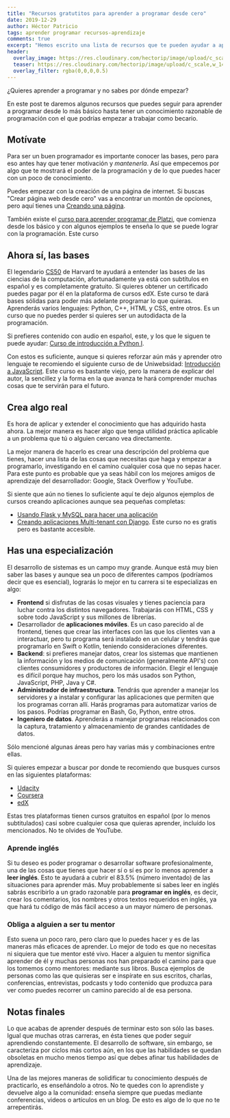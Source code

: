 ```yaml
---
title: "Recursos gratutitos para aprender a programar desde cero"
date: 2019-12-29
author: Héctor Patricio
tags: aprender programar recursos-aprendizaje
comments: true
excerpt: "Hemos escrito una lista de recursos que te pueden ayudar a aprender a programar en tiempo record."
header:
  overlay_image: https://res.cloudinary.com/hectorip/image/upload/c_scale,w_1440/v1577598219/siora-photography-hgFY1mZY-Y0-unsplash_brzlus.jpg
  teaser: https://res.cloudinary.com/hectorip/image/upload/c_scale,w_1440/v1577598219/siora-photography-hgFY1mZY-Y0-unsplash_brzlus.jpg
  overlay_filter: rgba(0,0,0,0.5)
---
```


¿Quieres aprender a programar y no sabes por dónde empezar?

En este post te daremos algunos recursos que puedes seguir para aprender a programar desde lo más básico hasta tener un conocimiento razonable de programación con el que podrías empezar a trabajar como becario.

## Motívate

Para ser un buen programador es importante conocer las bases, pero para eso antes hay que tener motivación y _mantenerla_. Así que empecemos por algo que te mostrará el poder de la programación y de lo que puedes hacer con un poco de conocimiento.

Puedes empezar con la creación de una página de internet. Si buscas "Crear página web desde cero" vas a encontrar un montón de opciones, pero aquí tienes una [Creando una página](http://bit.ly/2Mq1aE0).

También existe el [curso para aprender programar de Platzi](http://bit.ly/34VCbyM), que comienza desde los básico y con algunos ejemplos te enseña lo que se puede lograr con la programación. Este curso 

## Ahora sí, las bases

El legendario [CS50](http://bit.ly/39miPqa) de Harvard te ayudará a entender las bases de las ciencias de la computación, afortunadamente ya está con subtítulos en español y es completamente gratuito. Si quieres obtener un certificado puedes pagar por él en la plataforma de cursos edX. Este curso te dará bases sólidas para poder más adelante programar lo que quieras. Aprenderás varios lenguajes: Python, C++, HTML y CSS, entre otros.
Es un curso que no puedes perder si quieres ser un autodidacta de la programación.

Si prefieres contenido con audio en español, este, y los que le siguen te puede ayudar: [Curso de introducción a Python I](http://bit.ly/2Sqj1OV).

Con estos es suficiente, aunque si quieres reforzar aún más y aprender otro lenguaje te recomiendo el siguiente curso de de Uniwebsidad: [Introducción a JavaScript](http://bit.ly/2PYLwSh). Este curso es bastante viejo, pero la manera de explicar del autor, la sencillez y la forma en la que avanza te hará comprender muchas cosas que te servirán para el futuro.

## Crea algo real

Es hora de aplicar y extender el conocimiento que has adquirido hasta ahora. La mejor manera es hacer algo que tenga utilidad práctica aplicable a un problema que tú o alguien cercano vea directamente.

La mejor manera de hacerlo es crear una descripción del problema que tienes, hacer una lista de las cosas que necesitas que haga y empezar a programarlo, investigando en el camino cualquier cosa que no sepas hacer. Para este punto es probable que ya seas hábil con los mejores amigos de aprendizaje del desarrollador: Google, Stack Overflow y YouTube.

Si siente que aún no tienes lo suficiente aquí te dejo algunos ejemplos de cursos creando aplicaciones aunque sea pequeñas completas:

- [Usando Flask y MySQL para hacer una aplicación](http://bit.ly/2Zv5Cqk)
- [Creando aplicaciones Multi-tenant con Django](http://bit.ly/356feZM). Este curso no es gratis pero es bastante accesible.

## Has una especialización

El desarrollo de sistemas es un campo muy grande. Aunque está muy bien saber las bases y aunque sea un poco de diferentes campos (podríamos decir que es esencial), lograrás lo mejor en tu carrera si te especializas en algo:

- **Frontend** si disfrutas de las cosas visuales y tienes paciencia para luchar contra los distintos navegadores. Trabajarás con HTML, CSS y sobre todo JavaScript y sus millones de librerías.
- Desarrollador de **aplicaciones móviles**. Es un caso parecido al de frontend, tienes que crear las interfaces con las que los clientes van a interactuar, pero tu programa será instalado en un celular y tendrás que programarlo en Swift o Kotlin, teniendo consideraciones diferentes.
- **Backend**: si prefieres manejar datos, crear los sistemas que mantienen la información y los medios de comunicación (generalmente API's) con clientes consumidores y productores de información. Elegir el lenguaje es difícil porque hay muchos, pero los más usados son Python, JavaScript, PHP, Java y C#.
- **Administrador de infraestructura**. Tendrás que aprender a manejar los servidores y a instalar y configurar las aplicaciones que permiten que los programas corran allí. Harás programas para automatizar varios de los pasos. Podrías programar en Bash, Go, Python, entre otros.
- **Ingeniero de datos**. Aprenderás a manejar programas relacionados con la captura, tratamiento y almacenamiento de grandes cantidades de datos.

Sólo mencioné algunas áreas pero hay varias más y combinaciones entre ellas.

Si quieres empezar a buscar por donde te recomiendo que busques cursos en las siguientes plataformas:

- [Udacity](http://bit.ly/2Q3rl5I)
- [Coursera](http://bit.ly/354mUff)
- [edX](http://bit.ly/2Zw09j0)

Estas tres plataformas tienen cursos gratuitos en español (por lo menos subtitulados) casi sobre cualquier cosa que quieras aprender, incluído los mencionados. No te olvides de YouTube.

### Aprende inglés

Si tu deseo es poder programar o desarrollar software profesionalmente, una de las cosas que tienes que hacer sí o sí es por lo menos aprender a **leer inglés**. Esto te ayudará a cubrir el 83.5% (número inventado) de las situaciones para aprender más. Muy probablemente si sabes leer en inglés sabrás escribirlo a un grado razonable para **programar en inglés**, es decir, crear los comentarios, los nombres y otros textos requeridos en inglés, ya que hará tu código de más fácil acceso a un mayor número de personas.

### Obliga a alguien a ser tu mentor

Esto suena un poco raro, pero claro que lo puedes hacer y es de las maneras más eficaces de aprender. Lo mejor de todo es que no necesitas ni siquiera que tue mentor esté vivo. Hacer a alguien tu mentor significa aprender de él y muchas personas nos han preparado el camino para que los tomemos como mentores: mediante sus libros. Busca ejemplos de personas como las que quisieras ser e inspírate en sus escritos, charlas, conferencias, entrevistas, podcasts y todo contenido que produzca para ver como puedes recorrer un camino parecido al de esa persona.

## Notas finales

Lo que acabas de aprender después de terminar esto son sólo las bases. Igual que muchas otras carreras, en ésta tienes que poder seguir aprendiendo constantemente. El desarrollo de software, sin embargo, se caracteriza por ciclos más cortos aún, en los que las habilidades se quedan obsoletas en mucho menos tiempo así que debes afinar tus habilidades de aprendizaje.

Una de las mejores maneras de solidificar tu conocimiento después de practicarlo, es enseñándolo a otros. No te quedes con lo aprendiste y devuelve algo a la comunidad: enseña siempre que puedas mediante conferencias, videos o artículos en un blog. De esto es algo de lo que no te arrepentirás.

